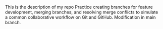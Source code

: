 This is the description of my repo
 Practice creating branches for feature development, merging branches, and resolving merge conflicts to simulate a common collaborative workflow on Git and GitHub.
Modification in main branch.
